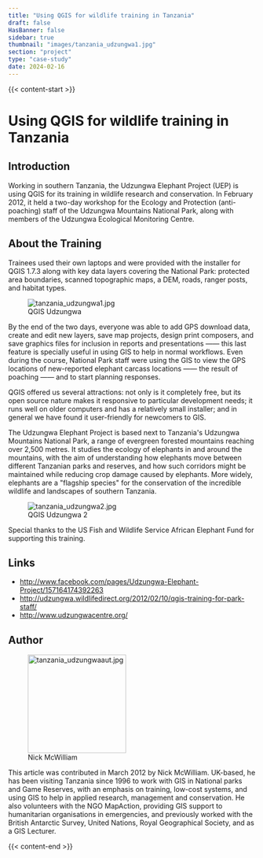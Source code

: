 ```yaml
---
title: "Using QGIS for wildlife training in Tanzania"
draft: false
HasBanner: false
sidebar: true
thumbnail: "images/tanzania_udzungwa1.jpg"
section: "project"
type: "case-study"
date: 2024-02-16
---
```

{{< content-start >}}

# Using QGIS for wildlife training in Tanzania

## Introduction

Working in southern Tanzania, the Udzungwa Elephant Project (UEP) is using QGIS for its training in wildlife research and conservation. In February 2012, it held a two-day workshop for the Ecology and Protection (anti-poaching) staff of the Udzungwa Mountains National Park, along with members of the Udzungwa Ecological Monitoring Centre.

## About the Training

Trainees used their own laptops and were provided with the installer for QGIS 1.7.3 along with key data layers covering the National Park: protected area boundaries, scanned topographic maps, a DEM, roads, ranger posts, and habitat types.

<figure>
<img src="../images/tanzania_udzungwa1.jpg" class="align-right" alt="tanzania_udzungwa1.jpg" />
<figcaption>QGIS Udzungwa</figcaption>
</figure>

By the end of the two days, everyone was able to add GPS download data, create and edit new layers, save map projects, design print composers, and save graphics files for inclusion in reports and presentations —— this last feature is specially useful in using GIS to help in normal workflows. Even during the course, National Park staff were using the GIS to view the GPS locations of new-reported elephant carcass locations —— the result of poaching —— and to start planning responses.

QGIS offered us several attractions: not only is it completely free, but its open source nature makes it responsive to particular development needs; it runs well on older computers and has a relatively small installer; and in general we have found it user-friendly for newcomers to GIS.

The Udzungwa Elephant Project is based next to Tanzania\'s Udzungwa Mountains National Park, a range of evergreen forested mountains reaching over 2,500 metres. It studies the ecology of elephants in and around the mountains, with the aim of understanding how elephants move between different Tanzanian parks and reserves, and how such corridors might be maintained while reducing crop damage caused by elephants. More widely, elephants are a \"flagship species\" for the conservation of the incredible wildlife and landscapes of southern Tanzania.

<figure>
<img src="../images/tanzania_udzungwa2.jpg" class="align-right" alt="tanzania_udzungwa2.jpg" />
<figcaption>QGIS Udzungwa 2</figcaption>
</figure>

Special thanks to the US Fish and Wildlife Service African Elephant Fund for supporting this training.

## Links

-   <http://www.facebook.com/pages/Udzungwa-Elephant-Project/157164174392263>
-   <http://udzungwa.wildlifedirect.org/2012/02/10/qgis-training-for-park-staff/>
-   <http://www.udzungwacentre.org/>

## Author

<figure>
<img src="../images/tanzania_udzungwaaut.jpg" class="align-left" height="200" alt="tanzania_udzungwaaut.jpg" />
<figcaption>Nick McWilliam</figcaption>
</figure>

This article was contributed in March 2012 by Nick McWilliam. UK-based, he has been visiting Tanzania since 1996 to work with GIS in National parks and Game Reserves, with an emphasis on training, low-cost systems, and using GIS to help in applied research, management and conservation. He also volunteers with the NGO MapAction, providing GIS support to humanitarian organisations in emergencies, and previously worked with the British Antarctic Survey, United Nations, Royal Geographical Society, and as a GIS Lecturer.

{{< content-end >}}
